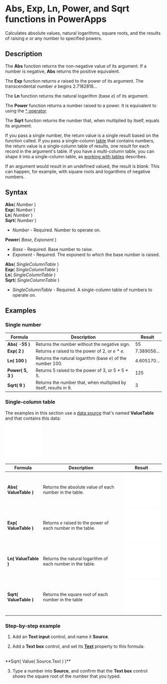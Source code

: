 <properties
	pageTitle="Abs, Exp, Ln, Power, and Sqrt functions | Microsoft PowerApps"
	description="Reference information, including syntax and examples, for the Abs, Sqrt, and other functions in PowerApps"
	services=""
	suite="powerapps"
	documentationCenter="na"
	authors="gregli-msft"
	manager="erikre"
	editor=""
	tags=""/>

<tags
   ms.service="powerapps"
   ms.devlang="na"
   ms.topic="article"
   ms.tgt_pltfrm="na"
   ms.workload="na"
   ms.date="09/13/2016"
   ms.author="gregli"/>

# Abs, Exp, Ln, Power, and Sqrt functions in PowerApps #
Calculates absolute values, natural logarithms, square roots, and the results of raising *e* or any number to specified powers.

## Description ##

The **Abs** function returns the non-negative value of its argument. If a number is negative, **Abs** returns the positive equivalent.

The **Exp** function returns *e* raised to the power of its argument.  The transcendental number *e* begins 2.7182818...

The **Ln** function returns the natural logarithm (base *e*) of its argument.

The **Power** function returns a number raised to a power.  It is equivalent to using the [**^** operator](operators.md).

The **Sqrt** function returns the number that, when multiplied by itself, equals its argument.

If you pass a single number, the return value is a single result based on the function called.  If you pass a single-column [table](../working-with-tables.md) that contains numbers, the return value is a single-column table of results, one result for each record in the argument's table. If you have a multi-column table, you can shape it into a single-column table, as [working with tables](../working-with-tables.md) describes.  

If an argument would result in an undefined valued, the result is *blank*.  This can happen, for example, with square roots and logarithms of negative numbers.

## Syntax ##

**Abs**( *Number* )<br>**Exp**( *Number* )<br>**Ln**( *Number* )<br>**Sqrt**( *Number* )

- *Number* - Required. Number to operate on.

**Power**( *Base*, *Exponent* )

- *Base* - Required. Base number to raise.
- *Exponent* - Required. The exponent to which the base number is raised.

**Abs**( *SingleColumnTable* )<br>**Exp**( *SingleColumnTable* )<br>**Ln**( *SingleColumnTable* )<br>**Sqrt**( *SingleColumnTable* )

- *SingleColumnTable* - Required. A single-column table of numbers to operate on.

## Examples ##

### Single number ###

| Formula | Description | Result |
|---------|-------------|--------|
| **Abs( -55 )** | Returns the number without the negative sign. | 55 |
| **Exp( 2 )** | Returns *e* raised to the power of 2, or *e* \* *e*. | 7.389056... |
| **Ln( 100 )** | Returns the natural logarithm (base *e*) of the number 100. | 4.605170... |
| **Power( 5, 3 )** | Returns 5 raised to the power of 3, or 5 \* 5 \* 5. | 125 |
| **Sqrt( 9 )** | Returns the number that, when multiplied by itself, results in 9. | 3 |


### Single-column table
The examples in this section use a [data source](../working-with-data-sources.md) that's named **ValueTable** and that contains this data:

![](media/function-numericals/values.png)

| Formula | Description | Result |
|---------|-------------|--------|
| **Abs( ValueTable )** | Returns the absolute value of each number in the table. | <style> img { max-width: none } </style> ![](media/function-numericals/values-abs.png) |
| **Exp( ValueTable )** | Returns *e* raised to the power of each number in the table. | <style> img { max-width: none } </style> ![](media/function-numericals/values-exp.png) |
| **Ln( ValueTable )** | Returns the natural logarithm of each number in the table. | <style> img { max-width: none } </style> ![](media/function-numericals/values-ln.png) |
| **Sqrt( ValueTable )** | Returns the square root of each number in the table | ![](media/function-numericals/values-sqrt.png) |

### Step-by-step example ###

1. Add an **Text input** control, and name it **Source**.

2. Add a **Text box** control, and set its **[Text](../controls/properties-core.md)** property to this formula:
<br>
**Sqrt( Value( Source.Text ) )**

3. Type a number into **Source**, and confirm that the **Text box** control shows the square root of the number that you typed.
